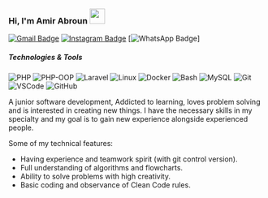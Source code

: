 ### Hi, I'm Amir Abroun <img src="https://raw.githubusercontent.com/MartinHeinz/MartinHeinz/master/wave.gif" width="30px">
 

[![Gmail Badge]( 	https://img.shields.io/badge/Gmail-D14836?style=for-the-badge&logo=gmail&logoColor=white)](mailto:abroon234@gmail.com)
[![Instagram Badge](https://img.shields.io/badge/Instagram-E4405F?style=for-the-badge&logo=instagram&logoColor=white)](https://www.instagram.com/amirabroun/)
[![WhatsApp Badge](https://img.shields.io/badge/WhatsApp:_09398720306-25D366?style=for-the-badge&logo=whatsapp&logoColor=white)]
</p>

##### Technologies & Tools
![PHP](https://img.shields.io/badge/Language-PHP-informational?style=flat&logo=php&logoColor=white&color=2bbc8a)
![PHP-OOP](https://img.shields.io/badge/PHP-Object_Oriented_Programming-informational?style=flat&logo=php&logoColor=white&color=2bbc8a)
![Laravel](https://img.shields.io/badge/Framework-Laravel-informational?style=flat&logo=Laravel&logoColor=white&color=2bbc8a)
![Linux](https://img.shields.io/badge/OS-Linux-informational?style=flat&logo=linux&logoColor=white&color=2bbc8a)
![Docker](https://img.shields.io/badge/Tools-Docker-informational?style=flat&logo=docker&logoColor=white&color=2bbc8a)
![Bash](https://img.shields.io/badge/Shell-Bash-informational?style=flat&logo=gnu-bash&logoColor=white&color=2bbc8a)
![MySQL](https://img.shields.io/badge/DataBase-MySQL-informational?style=flat&logo=mysql&logoColor=white&color=2bbc8a)
![Git](https://img.shields.io/badge/Tools-git-informational?style=flat&logo=git&logoColor=white&color=2bbc8a)
![VSCode](https://img.shields.io/badge/Editor-VSCode-informational?style=flat&logo=Visual-Studio-Code&logoColor=white&color=2bbc8a)
![GitHub](https://img.shields.io/badge/Site-github-informational?style=flat&logo=github&logoColor=white&color=2bbc8a)

A junior software development, Addicted to learning, loves problem solving and is interested in creating new things. I have the necessary skills in my specialty and my goal is to gain new experience alongside experienced people.

Some of my technical features:
   - Having experience and teamwork spirit (with git control version).
   - Full understanding of algorithms and flowcharts.
   - Ability to solve problems with high creativity.
   - Basic coding and observance of Clean Code rules.
